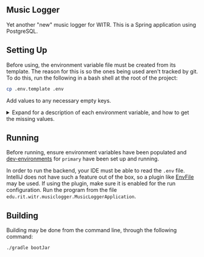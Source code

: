 ## Music Logger

Yet another "new" music logger for WITR. This is a Spring application using PostgreSQL.

## Setting Up

Before using, the environment variable file must be created from its template. The reason for this is so the ones being used aren't tracked by git. To do this, run the following in a bash shell at the root of the project:

```bash
cp .env.template .env
```

Add values to any necessary empty keys.

<details>
<summary>Expand for a description of each environment variable, and how to get the missing values.</summary></br>

```
OUTBOUND_PORT - The port to serve the API from
ELASTICSEARCH_URL - The URL to hosted elasticsearch (Default setup should give you http://localhost:9200)
POSTGRES_URL - The jdbc URL (e.g. jdbc:postgresql://localhost:5432/logger)
POSTGRES_USER - The database username
POSTGRES_PASS - The database password
SPOTIFY_CLIENT_ID - The client ID of the logger's Spotify application
SPOTIFY_CLIENT_SECRET - The client secret of the logger's Spotify application
INDEX_URL - The URL of the frontend logger's index, with no trailing slash. e.g. http://localhost:3003
STREAMING_API_TOKEN - A string to be used as a token to check for in the Authentication header of /api/streaming/* requests
BROADCAST_ENABLE - If broadcasting services should be enabled (boolean). If false, no values below are required
ICECAST_USER - The Icecast username 
ICECAST_PASS - The Icecast password
RDS_IP - The IP of the RDS
RDS_PORT - The port that RDS uses
TUNEIN_PARTNER_ID - The TuneIn partner ID
TUNEIN_PARTNER_KEY - The TuneIn partner API key
TUNEIN_STATION_ID - The TuneIn station ID
WIDEORBIT_HOST - The hostname of the WideOrbit server
WIDEORBIT_PORT - The port WideOrbit is broadcasting events to
WIDEORBIT_ENABLE - If data should be received from wideorbit (boolean, defaults to false)
RIVENDELL_ENABLE - If data should be received from rivendell (boolean, defaults to false)
```

For local development, it is **highly** recommended to leave `BROADCAST_ENABLE` as `false`. All broadcasting to WITR services will be disabled, which ensures no disruption to anything in production. If `false`, the variables below it in the template may be omitted or left blank.

#### SPOTIFY_CLIENT_ID / SPOTIFY_CLIENT_SECRET

These values are so the logger can use the Spotify API to look up album art and other necessary information. To get these, create a [Spotify developer application](https://developer.spotify.com/dashboard/applications)  and generate a new client ID and secret.

#### ICECAST_USER / ICECAST_PASS

The credentials for Icecast can be acquired by asking the Chief Engineer.

#### RDS_IP / RDS_PORT

These are just the IP and port for the RDS server.

#### TUNEIN_PARTNER_ID / TUNEIN_PARTNER_KEY / TUNEIN_STATION_ID

These will have to be acquired by contacting the Chief Engineer or someone who has access to the station's TuneIn account.

#### WIDEORBIT_HOST / WIDEORBIT_PORT

The IP/hostname and port for WideOrbit.

---
</details>

## Running

Before running, ensure environment variables have been populated and [dev-environments](https://github.com/WITR-Radio/dev-environments/tree/master/primary) for `primary` have been set up and running.

In order to run the backend, your IDE must be able to read the `.env` file. IntelliJ does not have such a feature out of the box, so a plugin like [EnvFile](https://plugins.jetbrains.com/plugin/7861-envfile) may be used. If using the plugin, make sure it is enabled for the run configuration. Run the program from the file `edu.rit.witr.musiclogger.MusicLoggerApplication`.

## Building

Building may be done from the command line, through the following command:

```bash
./gradle bootJar
```

